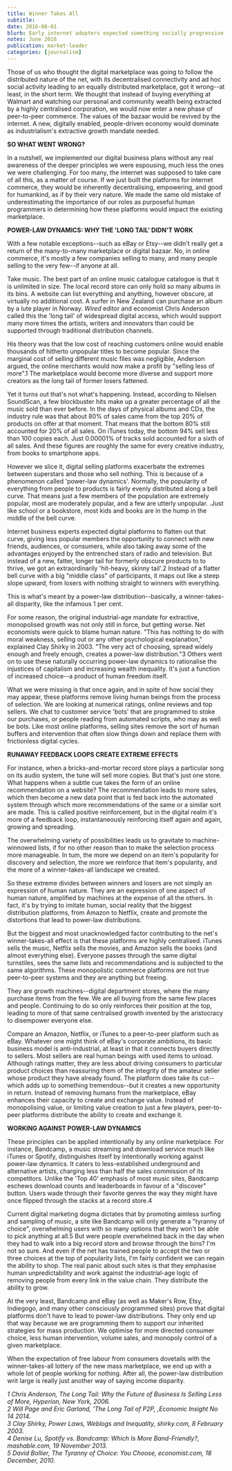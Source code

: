 ```yaml
---
title: Winner Takes All
subtitle: 
date: 2016-06-01
blurb: Early internet adopters expected something socially progressive from the internet and have become disillusioned with what has materialised. Media theorist **Douglas Rushkoff** (inventor of the term 'digital native') describes what went wrong: how the internet, which was expected to become a decentralised force, has become the opposite. Power laws and feedback loops have produced a highly centralised, winner-takes-all automated marketplace, gradually removing humans from the process
notes: June 2016
publication: market-leader
categories: [journalism]
---
```


Those of us who thought the digital marketplace was going to follow the distributed nature of the net, with its decentralised connectivity and ad hoc social activity leading to an equally distributed marketplace, got it wrong--at least, in the short term. We thought that instead of buying everything at Walmart and watching our personal and community wealth being extracted by a highly centralised corporation, we would now enter a new phase of peer-to-peer commerce. The values of the bazaar would be revived by the internet. A new, digitally enabled, people-driven economy would dominate as industrialism's extractive growth mandate needed.

**SO WHAT WENT WRONG?**

In a nutshell, we implemented our digital business plans without any real awareness of the deeper principles we were espousing, much less the ones we were challenging. For too many, the internet was supposed to take care of all this, as a matter of course. If we just built the platforms for internet commerce, they would be inherently decentralising, empowering, and good for humankind, as if by their very nature. We made the same old mistake of underestimating the importance of our roles as purposeful human programmers in determining how these platforms would impact the existing marketplace.

**POWER-LAW DYNAMICS: WHY THE 'LONG TAIL' DIDN'T WORK**

With a few notable exceptions--such as eBay or Etsy--we didn't really get a return of the many-to-many marketplace or digital bazaar. No, in online commerce, it's mostly a few companies selling to many, and many people selling to the very few--if anyone at all.

Take music. The best part of an online music catalogue catalogue is that it is unlimited in size. The local record store can only hold so many albums in its bins. A website can list everything and anything, however obscure, at virtually no additional cost. A surfer in New Zealand can purchase an album by a lute player in Norway. _Wired_ editor and economist Chris Anderson called this the 'long tail' of widespread digital access, which would support many more times the artists, writers and innovators than could be supported through traditional distribution channels.

His theory was that the low cost of reaching customers online would enable thousands of hitherto unpopular titles to become popular. Since the marginal cost of selling different music files was negligible, Anderson argued, the online merchants would now make a profit by "selling less of more".1 The marketplace would become more diverse and support more creators as the long tail of former losers fattened.

Yet it turns out that's not what's happening. Instead, according to Nielsen SoundScan, a few blockbuster hits make up a greater percentage of all the music sold than ever before. In the days of physical albums and CDs, the industry rule was that about 80% of sales came from the top 20% of products on offer at that moment. That means that the bottom 80% still accounted for 20% of all sales. On iTunes today, the bottom 94% sell Iess than 100 copies each. Just 0.00001% of tracks sold accounted for a sixth of all sales. And these figures are roughly the same for every creative industry, from books to smartphone apps.

However we slice it, digital selling platforms exacerbate the extremes between superstars and those who sell nothing. This is because of a phenomenon called 'power-law dynamics'. Normally, the popularity of everything from people to products is fairly evenly distributed along a bell curve. That means just a few members of the population are extremely popular, most are moderately popular, and a few are utterly unpopular. .Just like school or a bookstore, most kids and books are in the hump in the middle of the bell curve.

Internet business experts expected digital platforms to flatten out that curve, giving less popular members the opportunity to connect with new friends, audiences, or consumers, while also taking away some of the advantages enjoyed by the entrenched stars of radio and television. But instead of a new, fatter, longer tail for formerly obscure products to to thrive, we got an extraordinarily 'hit-heavy, skinny tail'.2 Instead of a flatter bell curve with a big "middle class" of participants, it maps out like a steep slope upward, from losers with nothing straight to winners with everything.

This is what's meant by a power-law distribution--basically, a winner-takes-all disparity, like the infamous 1 per cent.

For some reason, the original industrial-age mandate for extractive, monopolised growth was not only still in force, but getting worse. Net economists were quick to blame human nature. "This has nothing to do with moral weakness, selling out or any other psychological explanation," explained Clay Shirky in 2003. "The very act of choosing, spread widely enough and freely enough, creates a power-law distribution."3 Others went on to use these naturally occurring power-law dynamics to rationalise the injustices of capitalism and increasing wealth inequality. It's just a function of increased choice--a product of human freedom itself.

What we were missing is that once again, and in spite of how social they may appear, these platforms remove living human beings from the process of selection. We are looking at numerical ratings, online reviews and top sellers. We chat to customer service 'bots' that are programmed to stoke our purchases, or people reading from automated scripts, who may as well be bots. Like most online platforms, selling sites remove the sort of human buffers and intervention that often slow things down and replace them with frictionless digital cycles.

**RUNAWAY FEEDBACK LOOPS CREATE EXTREME EFFECTS**

For instance, when a bricks-and-mortar record store plays a particular song on its audio system, the tune will sell more copies. But that's just one store. What happens when a subtle cue takes the form of an online recommendation on a website? The recommendation leads to more sales, which then become a new data point that is fed back into the automated system through which more recommendations of the same or a similar sort are made. This is called positive reinforcement, but in the digital realm it's more of a feedback loop, instantaneously reinforcing itself again and again, growing and spreading.

The overwhelming variety of possibilities leads us to gravitate to machine-winnowed lists, if for no other reason than to make the selection process more manageable. In tum, the more we depend on an item's popularity for discovery and selection, the more we reinforce that item's popularity, and the more of a winner-takes-all landscape we created.

So these extreme divides between winners and losers are not simply an expression of human nature. They are an expression of one aspect of human nature, amplified by machines at the expense of all the others. In fact, it's by trying to imitate human, social reality that the biggest distribution platforms, from Amazon to Netflix, create and promote the distortions that lead to power-law distributions.

But the biggest and most unacknowledged factor contributing to the net's winner-takes-all effect is that these platforms are highly centralised. iTunes sells the music, Netflix sells the movies, and Amazon sells the books (and almost everything else). Everyone passes through the same digital turnstiles, sees the same lists and recommendations and is subjected to the same algorithms. These monopolistic commerce platforms are not true peer-to-peer systems and they are anything but freeing.

They are growth machines--digital department stores, where the many purchase items from the few. We are all buying from the same few places and people. Continuing to do so only reinforces their position at the top, leading to more of that same centralised growth invented by the aristocracy to disempower everyone else.

Compare an Amazon, Netflix, or iTunes to a peer-to-peer platform such as eBay. Whatever one might think of eBay's corporate ambitions, its basic business model is anti-industrial, at least in that it connects buyers directly to sellers. Most seIIers are real human beings with used items to unload. Although ratings matter, they are less about driving consumers to particular product choices than reassuring them of the integrity of the amateur seller whose product they have already found. The platform does take its cut--which adds up to something tremendous--but it creates a new opportunity in return. Instead of removing humans from the marketplace, eBay enhances their capacity to create and exchange value. Instead of monopolising value, or limiting value creation to just a few players, peer-to-peer platforms distribute the ability to create and exchange it.

**WORKING AGAINST POWER-LAW DYNAMICS**

These principles can be applied intentionally by any online marketplace. For instance, Bandcamp, a music streaming and download service much like iTunes or Spotify, distinguishes itself by intentionally working against power-law dynamics. It caters to less-established underground and alternative artists, charging less than half the sales commission of its competitors. Unlike the 'Top 40' emphasis of most music sites, Bandcamp eschews download counts and leaderboards in favour of a "discover" button. Users wade through their favorite genres the way they might have once flipped through the stacks at a record store.4

Current digital marketing dogma dictates that by promoting aimless surfing and sampling of music, a site like Bandcamp will only generate a "tyranny of choice", overwhelming users with so many options that they won't be able to pick anything at all.5 But were people overwhelmed back in the day when they had to walk into a big record store and browse through the bins? I'm not so sure. And even if the net has trained people to accept the two or three choices at the top of popularity lists, I'm fairly confident we can regain the ability to shop. The real panic about such sites is that they emphasise human unpredictability and work against the industrial-age logic of removing people from every link in the value chain. They distribute the ability to grow.

At the very least, Bandcamp and eBay (as well as Maker's Row, Etsy, Indiegogo, and many other consciously programmed sites) prove that digital platforms don't have to lead to power-law distributions. They only end up that way because we are programming them to support our inherited strategies for mass production. We optimise for more directed consumer choice, less human intervention, volume sales, and monopoly control of a given marketplace.

When the expectation of free labour from consumers dovetails with the winner-takes-all lottery of the new mass marketplace, we end up with a whole lot of people working for nothing. After all, the power-law distribution writ large is really just another way of saying income disparity.

_1 Chris Anderson, The Long Tail: Why the Future of Business Is Selling Less of More, Hyperion, New York, 2006.  
2 Will Page and Eric Garland, 'The Long Tail of P2P, ,Economic Insight No 14 2014.  
3 Clay Shirky, Power Laws, Weblogs and Inequality, shirky.com, 8 February 2003.  
4 Denise Lu, Spotify vs. Bandcamp: Which Is More Band-Friendly?, mashable.com, 19 November 2013.  
5 David Bollier, The Tyranny of Choice: You Choose, economist.com, 18 December, 2010._
